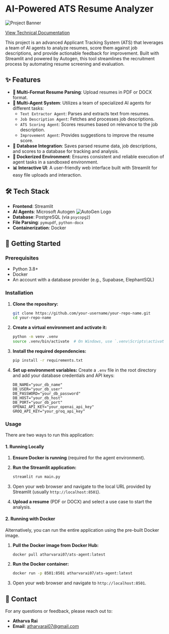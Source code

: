 # AI-Powered ATS Resume Analyzer

![Project Banner]([https://raw.githubusercontent.com/sunnysavita10/Meow-Meow-1.0/main/Screenshot%202024-07-26%20120148.png](https://microsoft.github.io/autogen/stable//_static/logo.svg))

[View Technical Documentation](docs/documentation.md)

This project is an advanced Applicant Tracking System (ATS) that leverages a team of AI agents to analyze resumes, score them against job descriptions, and provide actionable feedback for improvement. Built with Streamlit and powered by Autogen, this tool streamlines the recruitment process by automating resume screening and evaluation.

## ✨ Features

- **📄 Multi-Format Resume Parsing**: Upload resumes in PDF or DOCX format.
- **🤖 Multi-Agent System**: Utilizes a team of specialized AI agents for different tasks:
  - `Text Extractor Agent`: Parses and extracts text from resumes.
  - `Job Description Agent`: Fetches and processes job descriptions.
  - `ATS Scoring Agent`: Scores resumes based on relevance to the job description.
  - `Improvement Agent`: Provides suggestions to improve the resume score.
- **💾 Database Integration**: Saves parsed resume data, job descriptions, and scores to a database for tracking and analysis.
- **🐳 Dockerized Environment**: Ensures consistent and reliable execution of agent tasks in a sandboxed environment.
- **📊 Interactive UI**: A user-friendly web interface built with Streamlit for easy file uploads and interaction.

## 🛠️ Tech Stack

- **Frontend**: Streamlit
- **AI Agents**: Microsoft Autogen ![AutoGen Logo](https://raw.githubusercontent.com/microsoft/autogen/main/website/static/img/autogen_agent_light.svg)
- **Database**: PostgreSQL (via `psycopg2`)
- **File Parsing**: `pymupdf`, `python-docx`
- **Containerization**: Docker

## 🚀 Getting Started

### Prerequisites

- Python 3.8+
- Docker
- An account with a database provider (e.g., Supabase, ElephantSQL)

### Installation

1.  **Clone the repository:**
    ```bash
    git clone https://github.com/your-username/your-repo-name.git
    cd your-repo-name
    ```

2.  **Create a virtual environment and activate it:**
    ```bash
    python -m venv .venv
    source .venv/bin/activate  # On Windows, use `.venv\Scripts\activate`
    ```

3.  **Install the required dependencies:**
    ```bash
    pip install -r requirements.txt
    ```

4.  **Set up environment variables:**
    Create a `.env` file in the root directory and add your database credentials and API keys:
    ```env
    DB_NAME="your_db_name"
    DB_USER="your_db_user"
    DB_PASSWORD="your_db_password"
    DB_HOST="your_db_host"
    DB_PORT="your_db_port"
    OPENAI_API_KEY="your_openai_api_key"
    GROQ_API_KEY="your_groq_api_key"
    ```

### Usage

There are two ways to run this application:

#### 1. Running Locally

1.  **Ensure Docker is running** (required for the agent environment).

2.  **Run the Streamlit application:**
    ```bash
    streamlit run main.py
    ```

3.  Open your web browser and navigate to the local URL provided by Streamlit (usually `http://localhost:8501`).

4.  **Upload a resume** (PDF or DOCX) and select a use case to start the analysis.

#### 2. Running with Docker

Alternatively, you can run the entire application using the pre-built Docker image.

1.  **Pull the Docker image from Docker Hub:**
    ```bash
    docker pull atharvarai07/ats-agent:latest
    ```

2.  **Run the Docker container:**
    ```bash
    docker run -p 8501:8501 atharvarai07/ats-agent:latest
    ```

3.  Open your web browser and navigate to `http://localhost:8501`.

## 🤝 Contact

For any questions or feedback, please reach out to:

- **Atharva Rai**
- **Email**: [atharvarai07@gmail.com](mailto:atharvarai07@gmail.com)
